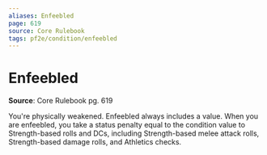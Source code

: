 ```yaml
---
aliases: Enfeebled
page: 619
source: Core Rulebook
tags: pf2e/condition/enfeebled
---
```


# Enfeebled

**Source**: Core Rulebook pg. 619

You're physically weakened. Enfeebled always includes a value. When you are enfeebled, you take a status penalty equal to the condition value to Strength-based rolls and DCs, including Strength-based melee attack rolls, Strength-based damage rolls, and Athletics checks.
